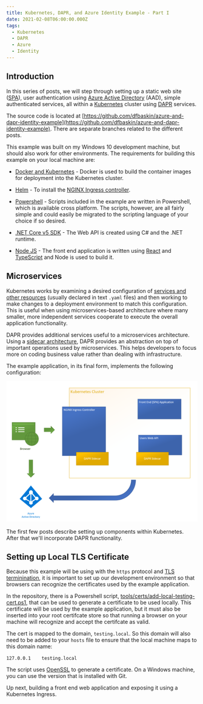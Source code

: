 ```yaml
---
title: Kubernetes, DAPR, and Azure Identity Example - Part I
date: 2021-02-08T06:00:00.000Z
tags:
  - Kubernetes
  - DAPR
  - Azure
  - Identity
---
```


## Introduction

In this series of posts, we will step through setting up a static web site ([SPA](https://developer.mozilla.org/en-US/docs/Glossary/SPA)), user authentication using [Azure Active Directory](https://docs.microsoft.com/en-us/azure/active-directory/fundamentals/active-directory-whatis) (AAD), simple authenticated services, all within a [Kubernetes](https://kubernetes.io/docs/concepts/overview/what-is-kubernetes/) cluster using [DAPR](https://dapr.io/) services.

The source code is located at [https://github.com/dfbaskin/azure-and-dapr-identity-example](https://github.com/dfbaskin/azure-and-dapr-identity-example). There are separate branches related to the different posts.

This example was built on my Windows 10 development machine, but should also work for other environments. The requirements for building this example on your local machine are:

- [Docker and Kubernetes](https://www.docker.com/products/docker-desktop) - Docker is used to build the container images for deployment into the Kubernetes cluster.

- [Helm](https://helm.sh/docs/) - To install the [NGINX Ingress controller](https://github.com/nginxinc/kubernetes-ingress).

- [Powershell](https://docs.microsoft.com/en-us/powershell/) - Scripts included in the example are written in Powershell, which is available cross platform. The scripts, however, are all fairly simple and could easily be migrated to the scripting language of your choice if so desired.

- [.NET Core v5 SDK](https://dotnet.microsoft.com/download) - The Web API is created using C# and the .NET runtime.

- [Node JS](https://nodejs.org/en/) - The front end application is written using [React](https://reactjs.org/) and [TypeScript](https://www.typescriptlang.org/) and Node is used to build it.

## Microservices

Kubernetes works by examining a desired configuration of [services and other resources](https://kubernetes.io/docs/concepts/overview/working-with-objects/kubernetes-objects/) (usually declared in text `.yaml` files) and then working to make changes to a deployment environment to match this configuration. This is useful when using microservices-based architecture where many smaller, more independent services cooperate to execute the overall application functionality.

DAPR provides additional services useful to a microservices architecture. Using a [sidecar architecture](https://docs.dapr.io/concepts/overview/#sidecar-architecture), DAPR provides an abstraction on top of important operations used by microservices. This helps developers to focus more on coding business value rather than dealing with infrastructure.

The example application, in its final form, implements the following configuration:

![Example Application Configuration](./images/example-app.png)

The first few posts describe setting up components within Kubernetes. After that we'll incorporate DAPR functionality.

## Setting up Local TLS Certificate

Because this example will be using with the `https` protocol and [TLS terminination](https://en.wikipedia.org/wiki/TLS_termination_proxy), it is important to set up our development environment so that browsers can recognize the certificates used by the example application.

In the repository, there is a Powershell script, [tools/certs/add-local-testing-cert.ps1](https://github.com/dfbaskin/azure-and-dapr-identity-example/blob/master/tools/certs/add-local-testing-cert.ps1), that can be used to generate a certificate to be used locally. This certificate will be used by the example application, but it must also be inserted into your root certifcate store so that running a browser on your machine will recognize and accept the certifcate as valid.

The cert is mapped to the domain, `testing.local`. So this domain will also need to be added to your `hosts` file to ensure that the local machine maps to this domain name:

```
127.0.0.1    testing.local
```

The script uses [OpenSSL](https://www.openssl.org/) to generate a certificate. On a Windows machine, you can use the version that is installed with Git.

Up next, building a front end web application and exposing it using a Kubernetes Ingress.
